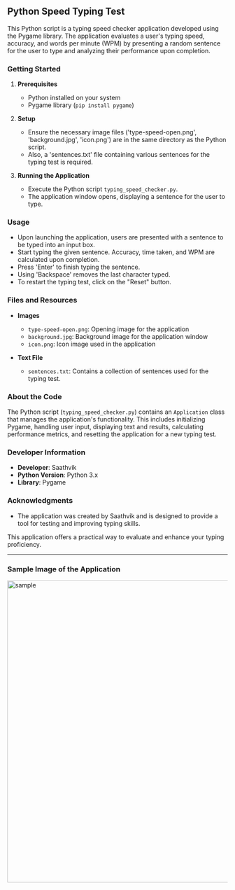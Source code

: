 ## Python Speed Typing Test 
This Python script is a typing speed checker application developed using the Pygame library. The application evaluates a user's typing speed, accuracy, and words per minute (WPM) by presenting a random sentence for the user to type and analyzing their performance upon completion.

### Getting Started

1. **Prerequisites**
    - Python installed on your system
    - Pygame library (`pip install pygame`)

2. **Setup**
    - Ensure the necessary image files ('type-speed-open.png', 'background.jpg', 'icon.png') are in the same directory as the Python script.
    - Also, a 'sentences.txt' file containing various sentences for the typing test is required.

3. **Running the Application**
    - Execute the Python script `typing_speed_checker.py`.
    - The application window opens, displaying a sentence for the user to type.

### Usage

- Upon launching the application, users are presented with a sentence to be typed into an input box.
- Start typing the given sentence. Accuracy, time taken, and WPM are calculated upon completion.
- Press 'Enter' to finish typing the sentence.
- Using 'Backspace' removes the last character typed.
- To restart the typing test, click on the "Reset" button.

### Files and Resources

- **Images**
    - `type-speed-open.png`: Opening image for the application
    - `background.jpg`: Background image for the application window
    - `icon.png`: Icon image used in the application

- **Text File**
    - `sentences.txt`: Contains a collection of sentences used for the typing test.

### About the Code

The Python script (`typing_speed_checker.py`) contains an `Application` class that manages the application's functionality. This includes initializing Pygame, handling user input, displaying text and results, calculating performance metrics, and resetting the application for a new typing test.

### Developer Information

- **Developer**: Saathvik
- **Python Version**: Python 3.x
- **Library**: Pygame

### Acknowledgments

- The application was created by Saathvik and is designed to provide a tool for testing and improving typing skills.

This application offers a practical way to evaluate and enhance your typing proficiency.

---
### Sample Image of the Application 
<img width="690" alt="sample" src="https://github.com/SaathvikMolakalapalli/Python-Speed-Typing-Test/assets/83639039/c4102d34-85d0-4899-970a-c57fbd731cd3">
